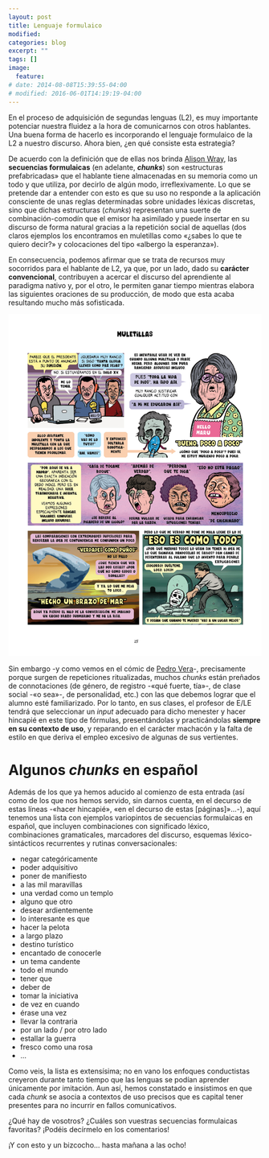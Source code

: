 ```yaml
---
layout: post
title: Lenguaje formulaico
modified:
categories: blog
excerpt: ""
tags: []
image:
  feature:
# date: 2014-08-08T15:39:55-04:00
# modified: 2016-06-01T14:19:19-04:00
---
```


En el proceso de adquisición de segundas lenguas (L2), es muy importante potenciar nuestra fluidez a la hora de comunicarnos con otros hablantes. Una buena forma de hacerlo es incorporando el lenguaje formulaico de la L2 a nuestro discurso. Ahora bien, ¿en qué consiste esta estrategia?

De acuerdo con la definición que de ellas nos brinda [Alison Wray](https://en.wikipedia.org/wiki/Alison_Wray), las **secuencias formulaicas** (en adelante, **_chunks_**) son «estructuras prefabricadas» que el hablante tiene almacenadas en su memoria como un todo y que utiliza, por decirlo de algún modo, irreflexivamente. Lo que se pretende dar a entender con esto es que su uso no responde a la aplicación consciente de unas reglas determinadas sobre unidades léxicas discretas, sino que dichas estructuras (_chunks_) representan una suerte de combinación-comodín que el emisor ha asimilado y puede insertar en su discurso de forma natural gracias a la repetición social de aquellas (dos claros ejemplos los encontramos en muletillas como «¿sabes lo que te quiero decir?» y colocaciones del tipo «albergo la esperanza»).

En consecuencia, podemos afirmar que se trata de recursos muy socorridos para el hablante de L2, ya que, por un lado, dado su **carácter convencional**, contribuyen a acercar el discurso del aprendiente al paradigma nativo y, por el otro, le permiten ganar tiempo mientras elabora las siguientes oraciones de su producción, de modo que esta acaba resultando mucho más sofisticada.

![Las muletillas como ejemplo de lenguaje formulaico](/images/muletillas.jpg)

Sin embargo -y como vemos en el cómic de [Pedro Vera](https://es.wikipedia.org/wiki/Pedro_Vera)-, precisamente porque surgen de repeticiones ritualizadas, muchos _chunks_ están preñados de connotaciones (de género, de registro -«qué fuerte, tía»-, de clase social -«o sea»-, de personalidad, etc.) con las que debemos lograr que el alumno esté familiarizado. Por lo tanto, en sus clases, el profesor de E/LE tendrá que seleccionar un _input_ adecuado para dicho menester y hacer hincapié en este tipo de fórmulas, presentándolas y practicándolas **siempre en su contexto de uso**, y reparando en el carácter machacón y la falta de estilo en que deriva el empleo excesivo de algunas de sus vertientes.


# Algunos _chunks_ en español

Además de los que ya hemos aducido al comienzo de esta entrada (así como de los que nos hemos servido, sin darnos cuenta, en el decurso de estas líneas -«hacer hincapié», «en el decurso de estas [páginas]»...-), aquí tenemos una lista con ejemplos variopintos de secuencias formulaicas en español, que incluyen combinaciones con significado léxico, combinaciones gramaticales, marcadores del discurso, esquemas léxico-sintácticos recurrentes y rutinas conversacionales:
* negar categóricamente
* poder adquisitivo
* poner de manifiesto
* a las mil maravillas
* una verdad como un templo
* alguno que otro
* desear ardientemente
* lo interesante es que
* hacer la pelota
* a largo plazo
* destino turístico
* encantado de conocerle
* un tema candente
* todo el mundo
* tener que
* deber de
* tomar la iniciativa
* de vez en cuando
* érase una vez
* llevar la contraria
* por un lado / por otro lado
* estallar la guerra
* fresco como una rosa
* ...

Como veis, la lista es extensísima; no en vano los enfoques conductistas creyeron durante tanto tiempo que las lenguas se podían aprender únicamente por imitación. Aun así, hemos constatado e insistimos en que cada _chunk_ se asocia a contextos de uso precisos que es capital tener presentes para no incurrir en fallos comunicativos.

¿Qué hay de vosotros? ¿Cuáles son vuestras secuencias formulaicas favoritas? ¡Podéis decírmelo en los comentarios!

¡Y con esto y un bizcocho... hasta mañana a las ocho!
